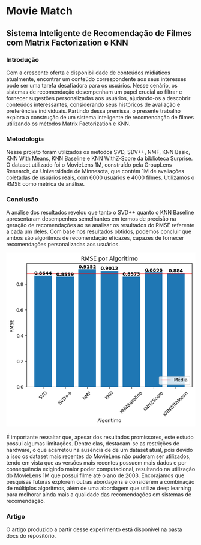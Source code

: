 # Movie Match

## Sistema Inteligente de Recomendação de Filmes com Matrix Factorization e KNN

### Introdução
Com a crescente oferta e disponibilidade de conteúdos midiáticos atualmente, encontrar um conteúdo correspondente aos seus interesses pode ser uma tarefa desafiadora para os usuários. Nesse cenário, os sistemas de recomendação desempenham um papel crucial ao filtrar e fornecer sugestões personalizadas aos usuários, ajudando-os a descobrir conteúdos interessantes, considerando seus históricos de avaliação e preferências individuais. Partindo dessa premissa, o presente trabalho explora a construção de um sistema inteligente de recomendação de filmes utilizando os métodos Matrix Factorization e KNN.

### Metodologia
Nesse projeto foram utilizados os métodos SVD, SDV++, NMF, KNN Basic, KNN With Means, KNN Baseline e KNN WithZ-Score da biblioteca Surprise. O dataset utilizado foi o MovieLens 1M, construído pela GroupLens Research, da Universidade de Minnesota, que contém 1M de avaliações coletadas de usuários reais, com 6000 usuários e 4000 filmes. Utilizamos o RMSE como métrica de análise.

### Conclusão
A análise dos resultados revelou que tanto o SVD++ quanto o KNN Baseline apresentaram desempenhos semelhantes em termos de precisão na geração de recomendações ao se analisar os resultados do RMSE referente a cada um deles. Com base nos resultados obtidos, podemos concluir que ambos são algoritmos de recomendação eficazes, capazes de fornecer recomendações personalizadas aos usuários.<br>
<div align=center><img src="https://github.com/laracolorida/movie-match/blob/main/imagens/rmse.png"></div><br>
É importante ressaltar que, apesar dos resultados promissores, este estudo possui algumas limitações. Dentre elas, destacam-se as restrições de hardware, o que acarretou na ausência de de um dataset atual, pois devido a isso os dataset mais recentes do MovieLens não puderam ser utilizados, tendo em vista que as versões mais recentes possuem mais dados e por consequência exigindo maior poder computacional, resultando na utilização do MovieLens 1M que possui filme até o ano de 2003. 
Encorajamos que pesquisas futuras explorem outras abordagens e considerem a combinação de múltiplos algoritmos, além de uma abordagem que utilize deep learning para melhorar ainda mais a qualidade das recomendações em sistemas de recomendação.

### Artigo 
O artigo produzido a partir desse experimento está disponível na pasta docs do repositório.
